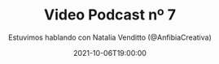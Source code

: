 ---
title: 'Video Podcast nº 7'
date: '2021-10-06T19:00:00'
author: 'Estuvimos hablando con Natalia Venditto (@AnfibiaCreativa)'
img: '/images/07-despues.jpg'
alt: 'Video Podcast nº 7 - Estuvimos hablando con Natalia Venditto (@AnfibiaCreativa). ¿Te perdiste la sesión? Vuelve a verla en nuestro canal y suscríbete. Thanks to Pierre - Louis Anceau for his icon.'
body: ''
video: 'https://www.youtube.com/watch?v=EUWfR6btzNQ'
publishVideo: true
--- 